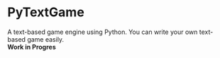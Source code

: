 # PyTextGame
A text-based game engine using Python. You can write your own text-based game easily.<br>
**Work in Progres**
